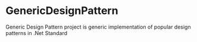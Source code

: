 # GenericDesignPattern
Generic Design Pattern project is generic implementation of popular design patterns in .Net Standard

